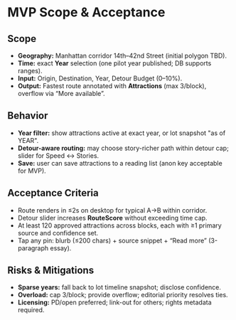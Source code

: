 # MVP Scope & Acceptance

## Scope
- **Geography:** Manhattan corridor 14th–42nd Street (initial polygon TBD).
- **Time:** exact **Year** selection (one pilot year published; DB supports ranges).
- **Input:** Origin, Destination, Year, Detour Budget (0–10%).
- **Output:** Fastest route annotated with **Attractions** (max 3/block), overflow via “More available”.

## Behavior
- **Year filter:** show attractions active at exact year, or lot snapshot "as of YEAR".
- **Detour-aware routing:** may choose story-richer path within detour cap; slider for Speed ↔ Stories.
- **Save:** user can save attractions to a reading list (anon key acceptable for MVP).

## Acceptance Criteria
- Route renders in ≤2s on desktop for typical A→B within corridor.
- Detour slider increases **RouteScore** without exceeding time cap.
- At least 120 approved attractions across blocks, each with ≥1 primary source and confidence set.
- Tap any pin: blurb (≤200 chars) + source snippet + “Read more” (3-paragraph essay).

## Risks & Mitigations
- **Sparse years:** fall back to lot timeline snapshot; disclose confidence.
- **Overload:** cap 3/block; provide overflow; editorial priority resolves ties.
- **Licensing:** PD/open preferred; link-out for others; rights metadata required.
